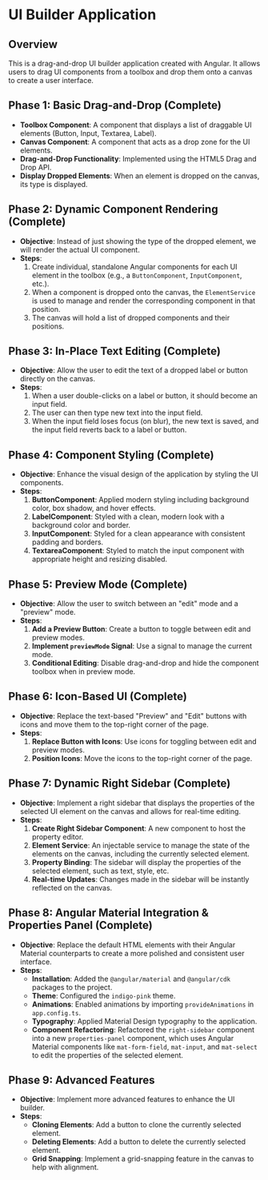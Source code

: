 # UI Builder Application

## Overview

This is a drag-and-drop UI builder application created with Angular. It allows users to drag UI components from a toolbox and drop them onto a canvas to create a user interface.

## Phase 1: Basic Drag-and-Drop (Complete)

- **Toolbox Component**: A component that displays a list of draggable UI elements (Button, Input, Textarea, Label).
- **Canvas Component**: A component that acts as a drop zone for the UI elements.
- **Drag-and-Drop Functionality**: Implemented using the HTML5 Drag and Drop API.
- **Display Dropped Elements**: When an element is dropped on the canvas, its type is displayed.

## Phase 2: Dynamic Component Rendering (Complete)

- **Objective**: Instead of just showing the type of the dropped element, we will render the actual UI component.
- **Steps**:
    1. Create individual, standalone Angular components for each UI element in the toolbox (e.g., a `ButtonComponent`, `InputComponent`, etc.).
    2. When a component is dropped onto the canvas, the `ElementService` is used to manage and render the corresponding component in that position.
    3. The canvas will hold a list of dropped components and their positions.

## Phase 3: In-Place Text Editing (Complete)

- **Objective**: Allow the user to edit the text of a dropped label or button directly on the canvas.
- **Steps**:
    1.  When a user double-clicks on a label or button, it should become an input field.
    2.  The user can then type new text into the input field.
    3.  When the input field loses focus (on blur), the new text is saved, and the input field reverts back to a label or button.

## Phase 4: Component Styling (Complete)

- **Objective**: Enhance the visual design of the application by styling the UI components.
- **Steps**:
    1. **ButtonComponent**: Applied modern styling including background color, box shadow, and hover effects.
    2. **LabelComponent**: Styled with a clean, modern look with a background color and border.
    3. **InputComponent**: Styled for a clean appearance with consistent padding and borders.
    4. **TextareaComponent**: Styled to match the input component with appropriate height and resizing disabled.

## Phase 5: Preview Mode (Complete)

- **Objective**: Allow the user to switch between an "edit" mode and a "preview" mode.
- **Steps**:
    1. **Add a Preview Button**: Create a button to toggle between edit and preview modes.
    2. **Implement `previewMode` Signal**: Use a signal to manage the current mode.
    3. **Conditional Editing**: Disable drag-and-drop and hide the component toolbox when in preview mode.

## Phase 6: Icon-Based UI (Complete)

- **Objective**: Replace the text-based "Preview" and "Edit" buttons with icons and move them to the top-right corner of the page.
- **Steps**:
    1. **Replace Button with Icons**: Use icons for toggling between edit and preview modes.
    2. **Position Icons**: Move the icons to the top-right corner of the page.

## Phase 7: Dynamic Right Sidebar (Complete)

- **Objective**: Implement a right sidebar that displays the properties of the selected UI element on the canvas and allows for real-time editing.
- **Steps**:
    1. **Create Right Sidebar Component**: A new component to host the property editor.
    2. **Element Service**: An injectable service to manage the state of the elements on the canvas, including the currently selected element.
    3. **Property Binding**: The sidebar will display the properties of the selected element, such as text, style, etc.
    4. **Real-time Updates**: Changes made in the sidebar will be instantly reflected on the canvas.

## Phase 8: Angular Material Integration & Properties Panel (Complete)

- **Objective**: Replace the default HTML elements with their Angular Material counterparts to create a more polished and consistent user interface.
- **Steps**:
    - **Installation**: Added the `@angular/material` and `@angular/cdk` packages to the project.
    - **Theme**: Configured the `indigo-pink` theme.
    - **Animations**: Enabled animations by importing `provideAnimations` in `app.config.ts`.
    - **Typography**: Applied Material Design typography to the application.
    - **Component Refactoring**: Refactored the `right-sidebar` component into a new `properties-panel` component, which uses Angular Material components like `mat-form-field`, `mat-input`, and `mat-select` to edit the properties of the selected element.

## Phase 9: Advanced Features

- **Objective**: Implement more advanced features to enhance the UI builder.
- **Steps**:
    - **Cloning Elements**: Add a button to clone the currently selected element.
    - **Deleting Elements**: Add a button to delete the currently selected element.
    - **Grid Snapping**: Implement a grid-snapping feature in the canvas to help with alignment.
